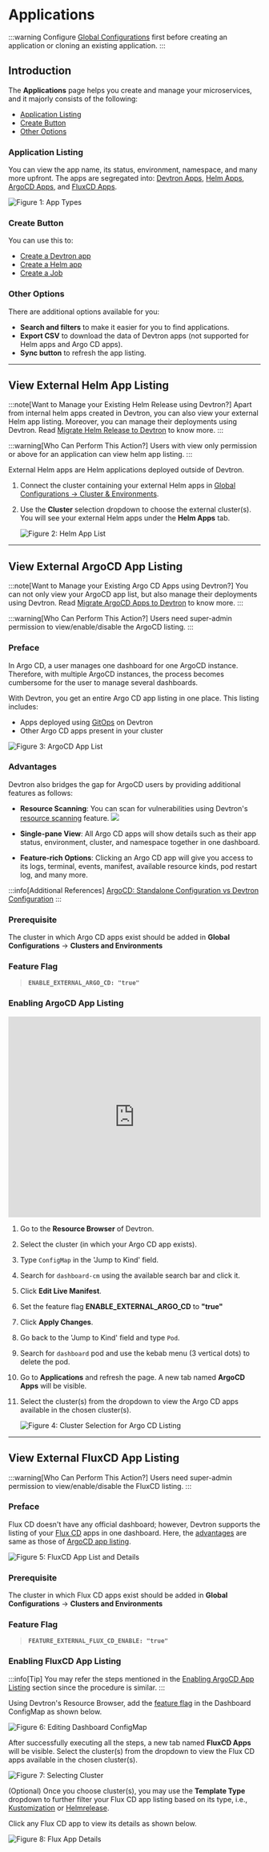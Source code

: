 # Applications

:::warning
Configure [Global Configurations](./global-configurations/README.md) first before creating an application or cloning an existing application.
:::

## Introduction

The **Applications** page helps you create and manage your microservices, and it majorly consists of the following:

* [Application Listing](#application-listing)
* [Create Button](#create-button)
* [Other Options](#other-options)

### Application Listing

You can view the app name, its status, environment, namespace, and many more upfront. The apps are segregated into: [Devtron Apps](../reference/glossary#devtron-apps), [Helm Apps](../reference/glossary#helm-apps), [ArgoCD Apps](../reference/glossary#argocd-apps), and [FluxCD Apps](../reference/glossary#fluxcd-apps).

![Figure 1: App Types](https://devtron-public-asset.s3.us-east-2.amazonaws.com/images/creating-application/argocd/app-types.jpg)

### Create Button

You can use this to:
* [Create a Devtron app](./create-application.md)
* [Create a Helm app](./deploy-chart/deployment-of-charts.md)
* [Create a Job](./jobs/create-job.md)

### Other Options

There are additional options available for you:
* **Search and filters** to make it easier for you to find applications.
* **Export CSV** to download the data of Devtron apps (not supported for Helm apps and Argo CD apps).
* **Sync button** to refresh the app listing.

---

## View External Helm App Listing

:::note[Want to Manage your Existing Helm Release using Devtron?]
Apart from internal helm apps created in Devtron, you can also view your external Helm app listing. Moreover, you can manage their deployments using Devtron. Read [Migrate Helm Release to Devtron](../user-guide/creating-application/workflow/cd-pipeline#migrate-helm-release) to know more.
:::

:::warning[Who Can Perform This Action?]
Users with view only permission or above for an application can view helm app listing.
:::

External Helm apps are Helm applications deployed outside of Devtron.

1. Connect the cluster containing your external Helm apps in [Global Configurations → Cluster & Environments](./global-configurations/cluster-and-environments.md).

2. Use the **Cluster** selection dropdown to choose the external cluster(s). You will see your external Helm apps under the **Helm Apps** tab.

    ![Figure 2: Helm App List](https://devtron-public-asset.s3.us-east-2.amazonaws.com/images/creating-application/external-helm-apps.jpg)

---


## View External ArgoCD App Listing

:::note[Want to Manage your Existing Argo CD Apps using Devtron?]
You can not only view your ArgoCD app list, but also manage their deployments using Devtron. Read [Migrate ArgoCD Apps to Devtron](../user-guide/creating-application/workflow/cd-pipeline#migrate-argo-cd-application) to know more.
:::

:::warning[Who Can Perform This Action?]
Users need super-admin permission to view/enable/disable the ArgoCD listing.
:::

### Preface

In Argo CD, a user manages one dashboard for one ArgoCD instance. Therefore, with multiple ArgoCD instances, the process becomes cumbersome for the user to manage several dashboards.

With Devtron, you get an entire Argo CD app listing in one place. This listing includes:
* Apps deployed using [GitOps](../reference/glossary#gitops) on Devtron
* Other Argo CD apps present in your cluster

![Figure 3: ArgoCD App List](https://devtron-public-asset.s3.us-east-2.amazonaws.com/images/creating-application/argocd/app-details-argo.gif)

### Advantages

Devtron also bridges the gap for ArgoCD users by providing additional features as follows:

* **Resource Scanning**: You can scan for vulnerabilities using Devtron's [resource scanning](../user-guide/security-features#from-app-details) feature. [![](https://devtron-public-asset.s3.us-east-2.amazonaws.com/images/elements/EnterpriseTag.svg)](https://devtron.ai/pricing)

* **Single-pane View**: All Argo CD apps will show details such as their app status, environment, cluster, and namespace together in one dashboard.

* **Feature-rich Options**: Clicking an Argo CD app will give you access to its logs, terminal, events, manifest, available resource kinds, pod restart log, and many more.

:::info[Additional References]
[ArgoCD: Standalone Configuration vs Devtron Configuration](https://devtron.ai/blog/argocd-standalone-configuration-vs-devtron-configuration/#argocd-installation-and-configuration)
:::

### Prerequisite
The cluster in which Argo CD apps exist should be added in **Global Configurations** → **Clusters and Environments**

### Feature Flag

> **`ENABLE_EXTERNAL_ARGO_CD: "true"`**

### Enabling ArgoCD App Listing

<iframe width="100%" height="400" src="https://www.youtube.com/embed/4KyYnsAEpqo" title="Enabling External ArgoCD Listing" frameborder="0" allow="accelerometer; autoplay; clipboard-write; encrypted-media; gyroscope; picture-in-picture" allowfullscreen></iframe>

1. Go to the **Resource Browser** of Devtron.

2. Select the cluster (in which your Argo CD app exists).

3. Type `ConfigMap` in the 'Jump to Kind' field.

4. Search for `dashboard-cm` using the available search bar and click it.

5. Click **Edit Live Manifest**.

6. Set the feature flag **ENABLE_EXTERNAL_ARGO_CD** to  **"true"**

7. Click **Apply Changes**.

8. Go back to the 'Jump to Kind' field and type `Pod`.

9. Search for `dashboard` pod and use the kebab menu (3 vertical dots) to delete the pod.

10. Go to **Applications** and refresh the page. A new tab named **ArgoCD Apps** will be visible.

11. Select the cluster(s) from the dropdown to view the Argo CD apps available in the chosen cluster(s).

    ![Figure 4: Cluster Selection for Argo CD Listing](https://devtron-public-asset.s3.us-east-2.amazonaws.com/images/creating-application/argocd/argo-cluster-selection.jpg)

---

## View External FluxCD App Listing

:::warning[Who Can Perform This Action?]
Users need super-admin permission to view/enable/disable the FluxCD listing.
:::

### Preface

Flux CD doesn't have any official dashboard; however, Devtron supports the listing of your [Flux CD](https://fluxcd.io/) apps in one dashboard. Here, the [advantages](#advantages) are same as those of [ArgoCD app listing](#view-external-argocd-app-listing).

![Figure 5: FluxCD App List and Details](https://devtron-public-asset.s3.us-east-2.amazonaws.com/images/creating-application/fluxcd/fluxcd-listing.jpg)

### Prerequisite
The cluster in which Flux CD apps exist should be added in **Global Configurations** → **Clusters and Environments**

### Feature Flag

> **`FEATURE_EXTERNAL_FLUX_CD_ENABLE: "true"`**

### Enabling FluxCD App Listing

:::info[Tip]
You may refer the steps mentioned in the [Enabling ArgoCD App Listing](#enabling-argocd-app-listing) section since the procedure is similar.
:::

Using Devtron's Resource Browser, add the [feature flag](#feature-flag-1) in the Dashboard ConfigMap as shown below.

![Figure 6: Editing Dashboard ConfigMap](https://devtron-public-asset.s3.us-east-2.amazonaws.com/images/creating-application/fluxcd/flux-feature-flag.jpg)

After successfully executing all the steps, a new tab named **FluxCD Apps** will be visible. Select the cluster(s) from the dropdown to view the Flux CD apps available in the chosen cluster(s).

![Figure 7: Selecting Cluster](https://devtron-public-asset.s3.us-east-2.amazonaws.com/images/creating-application/fluxcd/cluster-selection.jpg)

(Optional) Once you choose cluster(s), you may use the **Template Type** dropdown to further filter your Flux CD app listing based on its type, i.e., [Kustomization](https://fluxcd.io/flux/components/kustomize/kustomizations/) or [Helmrelease](https://fluxcd.io/flux/components/helm/helmreleases/).

Click any Flux CD app to view its details as shown below.

![Figure 8: Flux App Details](https://devtron-public-asset.s3.us-east-2.amazonaws.com/images/creating-application/fluxcd/app-details-flux.gif)
